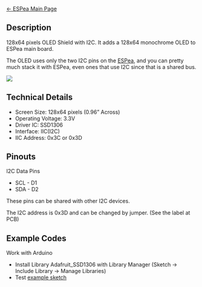 [← ESPea Main Page](ESPea_And_Shields.md)

## Description

128x64 pixels OLED Shield with I2C. It adds a 128x64 monochrome OLED to
ESPea main board.

The OLED uses only the two I2C pins on the [ESPea](ESPea.md),
and you can pretty much stack it with ESPea, even ones that use I2C
since that is a shared bus.

<img src="https://i1.aprbrother.com/oled-3.jpg-640.jpg">

## Technical Details

  - Screen Size: 128x64 pixels (0.96” Across)
  - Operating Voltage: 3.3V
  - Driver IC: SSD1306
  - Interface: IIC(I2C)
  - IIC Address: 0x3C or 0x3D

## Pinouts

I2C Data Pins

  - SCL - D1
  - SDA - D2

These pins can be shared with other I2C devices.

The I2C address is 0x3D and can be changed by jumper. (See the label at
PCB)

## Example Codes

Work with Arduino

  - Install Library Adafruit_SSD1306 with Library Manager (Sketch -\>
    Include Library -\> Manage Libraries)
  - Test [example
    sketch](https://github.com/AprilBrother/ESPea-Examples/tree/master/examples/03.Shields/shield-oled)
